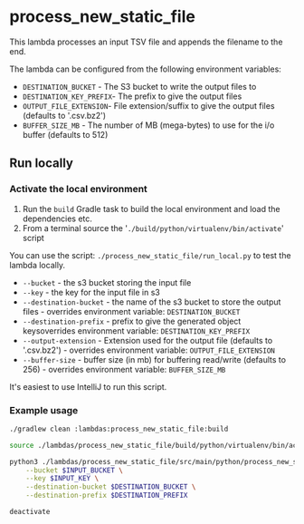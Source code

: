 # process_new_static_file
This lambda processes an input TSV file and appends the filename to the end.

The lambda can be configured from the following environment variables:

* ```DESTINATION_BUCKET``` - The S3 bucket to write the output files to
* ```DESTINATION_KEY_PREFIX```- The prefix to give the output files
* ```OUTPUT_FILE_EXTENSION```- File extension/suffix to give the output files (defaults to '.csv.bz2')
* ```BUFFER_SIZE_MB``` - The number of MB (mega-bytes) to use for the i/o buffer (defaults to 512)

## Run locally
### Activate the local environment
1. Run the ```build``` Gradle task to build the local environment and load the dependencies etc.
2. From a terminal source the '```./build/python/virtualenv/bin/activate```' script

You can use the script: ```./process_new_static_file/run_local.py``` to test the lambda locally.

* ```--bucket``` - the s3 bucket storing the input file
* ```--key``` - the key for the input file in s3
* ```--destination-bucket``` - the name of the s3 bucket to store the output files - overrides environment variable: ```DESTINATION_BUCKET```
* ```--destination-prefix``` - prefix to give the generated object keysoverrides environment variable: ```DESTINATION_KEY_PREFIX```
* ```--output-extension``` - Extension used for the output file (defaults to '.csv.bz2') - overrides environment variable: ```OUTPUT_FILE_EXTENSION```
* ```--buffer-size``` - buffer size (in mb) for buffering read/write (defaults to 256) - overrides environment variable: ```BUFFER_SIZE_MB```

It's easiest to use IntelliJ to run this script.

### Example usage
```bash
./gradlew clean :lambdas:process_new_static_file:build

source ./lambdas/process_new_static_file/build/python/virtualenv/bin/activate

python3 ./lambdas/process_new_static_file/src/main/python/process_new_static_file/run_local.py \
    --bucket $INPUT_BUCKET \
    --key $INPUT_KEY \
    --destination-bucket $DESTINATION_BUCKET \
    --destination-prefix $DESTINATION_PREFIX

deactivate
```
